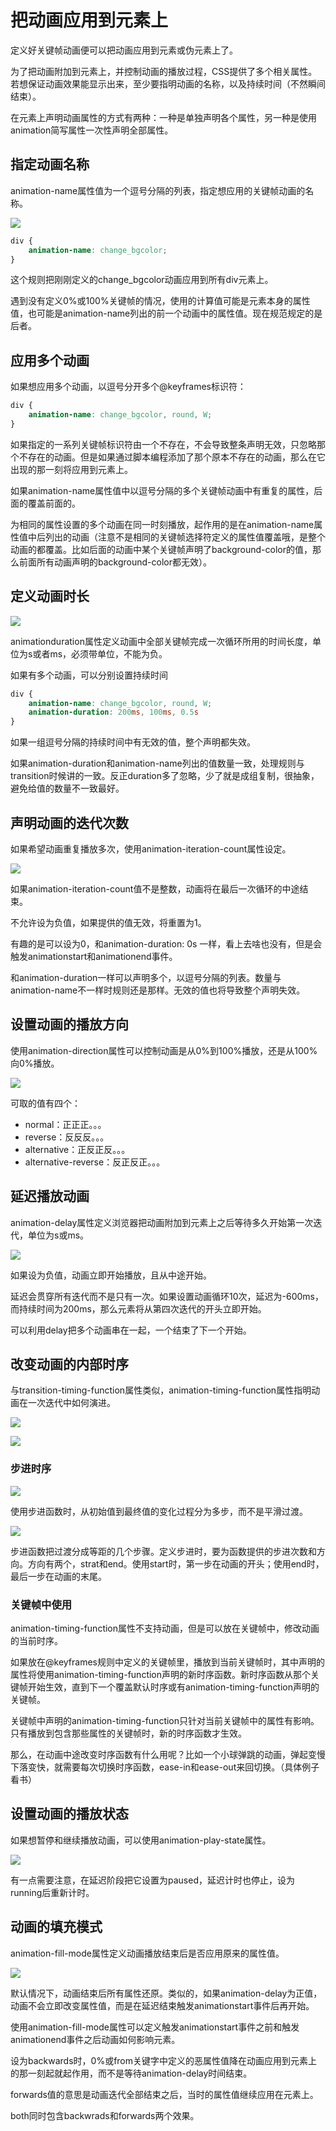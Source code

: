 # 把动画应用到元素上
定义好关键帧动画便可以把动画应用到元素或伪元素上了。

为了把动画附加到元素上，并控制动画的播放过程，CSS提供了多个相关属性。若想保证动画效果能显示出来，至少要指明动画的名称，以及持续时间（不然瞬间结束）。

在元素上声明动画属性的方式有两种：一种是单独声明各个属性，另一种是使用animation简写属性一次性声明全部属性。

## 指定动画名称
animation-name属性值为一个逗号分隔的列表，指定想应用的关键帧动画的名称。

![](animation-name.png)

```CSS
div {
    animation-name: change_bgcolor;
}
```
这个规则把刚刚定义的change_bgcolor动画应用到所有div元素上。

遇到没有定义0%或100%关键帧的情况，使用的计算值可能是元素本身的属性值，也可能是animation-name列出的前一个动画中的属性值。现在规范规定的是后者。

## 应用多个动画
如果想应用多个动画，以逗号分开多个@keyframes标识符：
```CSS
div {
    animation-name: change_bgcolor, round, W;
}
```
如果指定的一系列关键帧标识符由一个不存在，不会导致整条声明无效，只忽略那个不存在的动画。但是如果通过脚本编程添加了那个原本不存在的动画，那么在它出现的那一刻将应用到元素上。

如果animation-name属性值中以逗号分隔的多个关键帧动画中有重复的属性，后面的覆盖前面的。

为相同的属性设置的多个动画在同一时刻播放，起作用的是在animation-name属性值中后列出的动画（注意不是相同的关键帧选择符定义的属性值覆盖哦，是整个动画的都覆盖。比如后面的动画中某个关键帧声明了background-color的值，那么前面所有动画声明的background-color都无效）。

## 定义动画时长

![](animation-duration.png)

animationduration属性定义动画中全部关键帧完成一次循环所用的时间长度，单位为s或者ms，必须带单位，不能为负。

如果有多个动画，可以分别设置持续时间
```CSS
div {
    animation-name: change_bgcolor, round, W;
    animation-duration: 200ms, 100ms, 0.5s
}
```

如果一组逗号分隔的持续时间中有无效的值，整个声明都失效。

如果animation-duration和animation-name列出的值数量一致，处理规则与transition时候讲的一致。反正duration多了忽略，少了就是成组复制，很抽象，避免给值的数量不一致最好。

## 声明动画的迭代次数
如果希望动画重复播放多次，使用animation-iteration-count属性设定。

![](animation-iteration-count.png)

如果animation-iteration-count值不是整数，动画将在最后一次循环的中途结束。

不允许设为负值，如果提供的值无效，将重置为1。

有趣的是可以设为0，和animation-duration: 0s 一样，看上去啥也没有，但是会触发animationstart和animationend事件。

和animation-duration一样可以声明多个，以逗号分隔的列表。数量与animation-name不一样时规则还是那样。无效的值也将导致整个声明失效。

## 设置动画的播放方向
使用animation-direction属性可以控制动画是从0%到100%播放，还是从100%向0%播放。

![](animation-direction.png)

可取的值有四个：
* normal：正正正。。。
* reverse：反反反。。。
* alternative：正反正反。。。
* alternative-reverse：反正反正。。。
  
## 延迟播放动画
animation-delay属性定义浏览器把动画附加到元素上之后等待多久开始第一次迭代，单位为s或ms。

![](animation-delay.png)

如果设为负值，动画立即开始播放，且从中途开始。

延迟会贯穿所有迭代而不是只有一次。如果设置动画循环10次，延迟为-600ms，而持续时间为200ms，那么元素将从第四次迭代的开头立即开始。

可以利用delay把多个动画串在一起，一个结束了下一个开始。

## 改变动画的内部时序

与transition-timing-function属性类似，animation-timing-function属性指明动画在一次迭代中如何演进。

![](animation-timing-function.png)

![](贝塞尔函数名称.png)

### 步进时序
![](步进时序.png)

使用步进函数时，从初始值到最终值的变化过程分为多步，而不是平滑过渡。

![](分步过渡.png)

步进函数把过渡分成等距的几个步骤。定义步进时，要为函数提供的步进次数和方向。方向有两个，strat和end。使用start时，第一步在动画的开头；使用end时，最后一步在动画的末尾。

### 关键帧中使用
animation-timing-function属性不支持动画，但是可以放在关键帧中，修改动画的当前时序。

如果放在@keyframes规则中定义的关键帧里，播放到当前关键帧时，其中声明的属性将使用animation-timing-function声明的新时序函数。新时序函数从那个关键帧开始生效，直到下一个覆盖默认时序或有animation-timing-function声明的关键帧。

关键帧中声明的animation-timing-function只针对当前关键帧中的属性有影响。只有播放到包含那些属性的关键帧时，新的时序函数才生效。

那么，在动画中途改变时序函数有什么用呢？比如一个小球弹跳的动画，弹起变慢下落变快，就需要每次切换时序函数，ease-in和ease-out来回切换。（具体例子看书）

## 设置动画的播放状态
如果想暂停和继续播放动画，可以使用animation-play-state属性。

![](animation-play-state.png)

有一点需要注意，在延迟阶段把它设置为paused，延迟计时也停止，设为running后重新计时。

## 动画的填充模式
animation-fill-mode属性定义动画播放结束后是否应用原来的属性值。

![](animation-fill-mode.png)

默认情况下，动画结束后所有属性还原。类似的，如果animation-delay为正值，动画不会立即改变属性值，而是在延迟结束触发animationstart事件后再开始。

使用animation-fill-mode属性可以定义触发animationstart事件之前和触发animationend事件之后动画如何影响元素。

设为backwards时，0%或from关键字中定义的恶属性值降在动画应用到元素上的那一刻起就起作用，而不是等待animation-delay时间结束。

forwards值的意思是动画迭代全部结束之后，当时的属性值继续应用在元素上。

both同时包含backwrads和forwards两个效果。